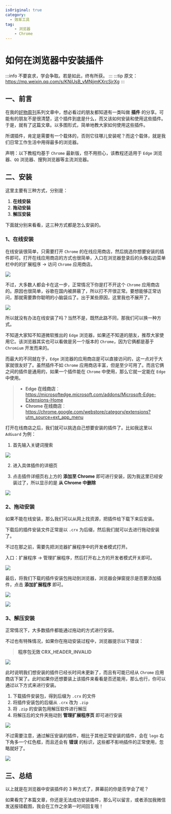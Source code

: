 ```yaml
---
isOriginal: true
category:
  - 效率工具
tag:
    - 浏览器
    - Chrome
---
```

# 如何在浏览器中安装插件

:::info
不要哀求，学会争取。若是如此，终有所获。
:::
:::tip
原文：https://mp.weixin.qq.com/s/KNiUsB_yMNjjmKXrcSjrXg
:::

## 一、前言

在我的[好物周刊](https://mp.weixin.qq.com/mp/appmsgalbum?__biz=MzIyNTg2MjkzNw==&action=getalbum&album_id=2884869589325889537&scene=173&from_msgid=2247498110&from_itemidx=1&count=3&nolastread=1#wechat_redirect)系列文章中，想必看过的朋友都知道有一类叫做 **插件** 的分享。可能有的朋友不是很清楚，这个插件到底是什么，而又该如何安装和使用这些插件。于是，就有了这篇文章。以多图形式，简单地教大家如何使用这些插件。

所谓插件，肯定是需要有一个载体的，否则它往哪儿安装呢？而这个载体，就是我们日常工作生活中用得最多的浏览器。

声明：以下教程均基于 `Chrome` 最新版，但不用担心，该教程还适用于 `Edge` 浏览器、`QQ` 浏览器、搜狗浏览器等主流浏览器。

## 二、安装

这里主要有三种方式，分别是：

1.   **在线安装**
2.   **拖动安装**
3.   **解压安装**

下面就分别来看看，这三种方式都是怎么安装的。

### 1、在线安装

在线安装很简单，只需要打开 `Chrome` 的在线应用商店，然后挑选你想要安装的插件即可。打开在线应用商店的方式也很简单，入口在浏览器登录后的头像右边菜单栏中的的扩展程序 -> 访问 `Chrome` 应用商店。

![](assets/image-20230709152104624.4ltzk0nd2nc0.webp)

不过，大多数人都会卡在这一步，正常情况下你是打不开这个 `Chrome` 应用商店的。原因也很简单，谷歌在国内被屏蔽了，所以打不开很正常。要想能够正常访问，那就需要靠你聪明的小脑袋瓜了。出于某些原因，这里我也不展开了。

![](assets/6.2au71x2dr8g0.webp)

所以就没有办法在线安装了吗？当然不是，既然此路不同，那我们可以换一种方式。

不知道大家知不知道微软推出的 `Edge` 浏览器，如果还不知道的朋友，推荐大家使用它。该浏览器其实也可以看做是另一个版本的 `Chrome`，因为它俩都是基于 `Chromium` 开发而来的。

而最大的不同就在于，`Edge` 浏览器的应用商店是可以直接访问的，这一点对于大家就很友好了。虽然插件不如 `Chrome` 应用商店丰富，但是至少可用了。而且它俩之间的插件是通用的，如果一个插件能在 `Chrome` 中使用，那么它就一定能在 `Edge` 中使用。

>   -   **Edge 在线商店**：https://microsoftedge.microsoft.com/addons/Microsoft-Edge-Extensions-Home
>   -   **Chrome 在线商店**：https://chrome.google.com/webstore/category/extensions?utm_source=ext_app_menu

打开在线商店之后，我们就可以挑选自己想要安装的插件了。比如我这里以 `AdGuard` 为例：

1.   首先输入关键词搜索

![](assets/image-20230709153645092.rhof4fm5jxs.webp)

2.   进入具体插件的详细页

3.   点击插件详细页右上方的 **添加至 Chrome** 即可进行安装，因为我这里已经安装过了，所以显示的是 **从 Chrome 中删除**

![](assets/image-20230709153751994.1l0zd5c3lgw.webp)

### 2、拖动安装

如果不能在线安装，那么我们可以从网上找资源，把插件给下载下来后安装。

下载后的插件安装文件正常是以 `.crx` 为后缀，然后我们就可以去进行拖动安装了。

不过在那之前，需要先把浏览器扩展程序中的开发者模式打开。

入口：扩展程序 -> 管理扩展程序，然后打开右上方的开发者模式开关即可。

![](assets/image-20230709155635609.4xclznd3gnc.webp)

最后，将我们下载的插件安装包拖动到浏览器，浏览器会弹窗提示是否要添加插件，点击 **添加扩展程序** 即可。

![](assets/drag.gif)

![](assets/image-20230709160612738.3lzpr3pdq960.webp)

### 3、解压安装

正常情况下，大多数插件都能通过拖动的方式进行安装。

不过也有特殊情况，如果你在拖动安装过程中，浏览器提示以下错误：

>   **程序包无效 CRX_HEADER_INVALID**

![](assets/1886431-20200322212047493-448217841.7k3wkwefcs00.webp)

此时说明我们想安装的插件已经长时间未更新了，而且有可能已经从 `Chrome` 应用商店下架了。此时如果你还想要装上该插件来看看是否还能用，那么也行，你可以通过以下方式来进行安装。

1.   下载插件安装包，得到后缀为 `.crx` 的文件
2.   将插件安装包的后缀从 `.crx` 改为 `.zip`
3.   将 `.zip` 的安装包用解压软件进行解压
4.   将解压后的文件夹拖动到 **管理扩展程序页** 即可进行安装

![](assets/unzip.gif)

不过需要注意，通过解压安装的插件，相比于其他正常安装的插件，会在 `logo` 右下角多一个红色框，而且还会有 **错误** 的标识，这些都不影响插件的正常使用，忽略就好了。

![](assets/image-20230709173937874.60pwrypwlcw0.webp)

## 三、总结

以上就是在浏览器中安装插件的 3 种方式了，屏幕前的你是否学会了呢？

如果看完了本篇文章，你还是无法成功安装插件，那么可以留言，或者添加我微信发送报错截图，我会在工作之余第一时间回复哦！